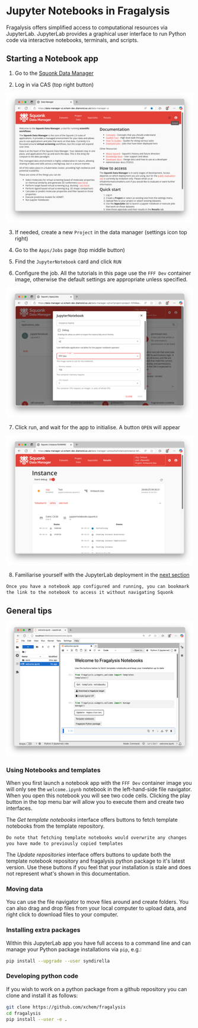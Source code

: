 
# Jupyter Notebooks in Fragalysis

Fragalysis offers simplified access to computational resources via JupyterLab. JupyterLab provides a graphical user interface to run Python code via interactive notebooks, terminals, and scripts.

## Starting a Notebook app

1. Go to the [Squonk Data Manager](https://data-manager-ui.xchem-dev.diamond.ac.uk/data-manager-ui/)

2. Log in via CAS (top right button)

<img src="_static/media/squonk_dm.png" alt="squonk-data-manager" width="600px">

3. If needed, create a new `Project` in the data manager (settings icon top right)

4. Go to the `Apps/Jobs` page (top middle button)

5. Find the `JupyterNotebook` card and click `RUN`

6. Configure the job. All the tutorials in this page use the `FFF Dev` container image, otherwise the default settings are appropriate unless specified.

<img src="_static/media/jupyterlab_config.png" alt="app-config" width="600px">

7. Click run, and wait for the app to initialise. A button `OPEN` will appear

<img src="_static/media/job_instance.png" alt="job-instance" width="600px">

8. Familiarise yourself with the JupyterLab deployment in the [next section](#general-tips)

```{note}
Once you have a notebook app configured and running, you can bookmark the link to the notebook to access it without navigating Squonk
```

## General tips

<img src="_static/media/nb_welcome.png" alt="notebook-welcome" width="600px">

### Using Notebooks and templates

When you first launch a notebook app with the `FFF Dev` container image you will only see the `welcome.ipynb` notebook in the left-hand-side file navigator. When you open this notebook you will see two code cells. Clicking the play button in the top menu bar will allow you to execute them and create two interfaces.

The *Get template notebooks* interface offers buttons to fetch template notebooks from the template repository. 

```{warning}
Do note that fetching template notebooks would overwrite any changes you have made to previously copied templates
```

The *Update repositories* interface offers buttons to update both the template notebook repository and fragalysis python package to it's latest version. Use these buttons if you feel that your installation is stale and does not represent what's shown in this documentation.

### Moving data

You can use the file navigator to move files around and create folders. You can also drag and drop files from your local computer to upload data, and right click to download files to your computer.

### Installing extra packages

Within this JupyterLab app you have full access to a command line and can manage your Python package installations via `pip`, e.g.:

```bash
pip install --upgrade --user syndirella
```

### Developing python code

If you wish to work on a python package from a github repository you can clone and install it as follows:

```bash
git clone https://github.com/xchem/fragalysis
cd fragalysis
pip install --user -e .
```
